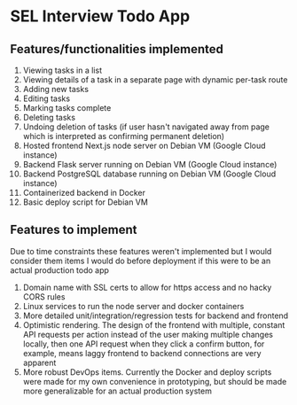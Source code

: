 # SEL Interview Todo App

## Features/functionalities implemented

1. Viewing tasks in a list
2. Viewing details of a task in a separate page with dynamic per-task route
2. Adding new tasks
2. Editing tasks
3. Marking tasks complete
4. Deleting tasks
5. Undoing deletion of tasks (if user hasn't navigated away from page which is interpreted as confirming permanent
   deletion)
6. Hosted frontend Next.js node server on Debian VM (Google Cloud instance)
6. Backend Flask server running on Debian VM (Google Cloud instance)
7. Backend PostgreSQL database running on Debian VM (Google Cloud instance)
7. Containerized backend in Docker
8. Basic deploy script for Debian VM

## Features to implement

Due to time constraints these features weren't implemented but I would consider them items I would do before deployment
if this were to be an actual production todo app

1. Domain name with SSL certs to allow for https access and no hacky CORS rules
2. Linux services to run the node server and docker containers
3. More detailed unit/integration/regression tests for backend and frontend
4. Optimistic rendering. The design of the frontend with multiple, constant API requests per action instead of the user
   making multiple changes locally, then one API request when they click a confirm button, for example, means laggy
   frontend to backend connections are very apparent
5. More robust DevOps items. Currently the Docker and deploy scripts were made for my own convenience in prototyping,
   but should be made more generalizable for an actual production system